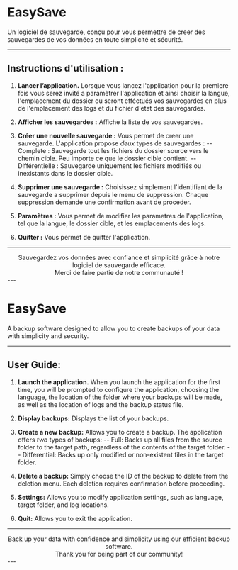# EasySave

Un logiciel de sauvegarde, conçu pour vous permettre de creer des sauvegardes de vos données en toute simplicité et sécurité.

---
## Instructions d'utilisation :
1. **Lancer l’application.**
    Lorsque vous lancez l'application pour la premiere fois vous serez invité a paramètrer l'application et ainsi choisir la langue, l'emplacement du dossier ou seront efféctués vos sauvegardes en plus de l'emplacement des logs et du fichier d'etat des sauvegardes.
2. **Afficher les sauvegardes :**
   Affiche la liste de vos sauvegardes.
3. **Créer une nouvelle sauvegarde :**
    Vous permet de creer une sauvegarde. L'application propose *deux* types de sauvegardes :
    -- Complete : Sauvegarde tout les fichiers du dossier source vers le chemin cible. Peu importe ce que le dossier cible contient.
    -- Différentielle : Sauvegarde uniquement les fichiers modifiés ou inexistants dans le dossier cible.

4. **Supprimer une sauvegarde :**
    Choisissez simplement l'identifiant de la sauvegarde a supprimer depuis le menu de suppression. Chaque suppression demande une confirmation avant de proceder.

5. **Paramètres :**
   Vous permet de modifier les parametres de l'application, tel que la langue, le dossier cible, et les emplacements des logs.

6. **Quitter :**
   Vous permet de quitter l'application.

---
<center>Sauvegardez vos données avec confiance et simplicité grâce à notre logiciel de sauvegarde efficace. </center>
<center>Merci de faire partie de notre communauté !</center>
---

# EasySave

A backup software designed to allow you to create backups of your data with simplicity and security.

---

## User Guide:
1. **Launch the application.**
    When you launch the application for the first time, you will be prompted to configure the application, choosing the language, the location of the folder where your backups will be made, as well as the location of logs and the backup status file.

2. **Display backups:**
   Displays the list of your backups.

3. **Create a new backup:**
    Allows you to create a backup. The application offers *two* types of backups:
    -- Full: Backs up all files from the source folder to the target path, regardless of the contents of the target folder.
    -- Differential: Backs up only modified or non-existent files in the target folder.

4. **Delete a backup:**
    Simply choose the ID of the backup to delete from the deletion menu. Each deletion requires confirmation before proceeding.

5. **Settings:**
   Allows you to modify application settings, such as language, target folder, and log locations.

6. **Quit:**
   Allows you to exit the application.

---
<center>Back up your data with confidence and simplicity using our efficient backup software.</center>
<center>Thank you for being part of our community!</center>
---
